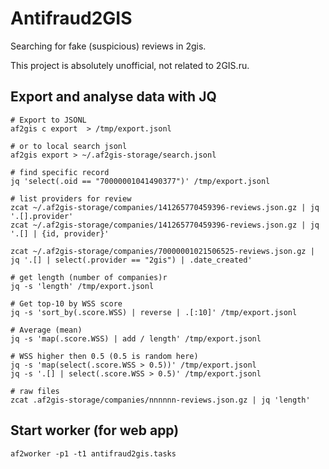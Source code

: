 # Antifraud2GIS

Searching for fake (suspicious) reviews in 2gis.

This project is absolutely unofficial, not related to 2GIS.ru.

## Export and analyse data with JQ

~~~shell
# Export to JSONL
af2gis c export  > /tmp/export.jsonl

# or to local search jsonl
af2gis export > ~/.af2gis-storage/search.jsonl

# find specific record
jq 'select(.oid == "70000001041490377")' /tmp/export.jsonl

# list providers for review
zcat ~/.af2gis-storage/companies/141265770459396-reviews.json.gz | jq '.[].provider'
zcat ~/.af2gis-storage/companies/141265770459396-reviews.json.gz | jq '.[] | {id, provider}'

zcat ~/.af2gis-storage/companies/70000001021506525-reviews.json.gz | jq '.[] | select(.provider == "2gis") | .date_created'

# get length (number of companies)r
jq -s 'length' /tmp/export.jsonl

# Get top-10 by WSS score
jq -s 'sort_by(.score.WSS) | reverse | .[:10]' /tmp/export.jsonl

# Average (mean)
jq -s 'map(.score.WSS) | add / length' /tmp/export.jsonl

# WSS higher then 0.5 (0.5 is random here)
jq -s 'map(select(.score.WSS > 0.5))' /tmp/export.jsonl
jq -s '.[] | select(.score.WSS > 0.5)' /tmp/export.jsonl

# raw files
zcat .af2gis-storage/companies/nnnnnn-reviews.json.gz | jq 'length'

~~~

## Start worker (for web app)
~~~
af2worker -p1 -t1 antifraud2gis.tasks 
~~~